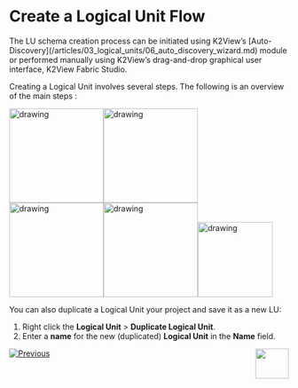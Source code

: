# Create a Logical Unit Flow 

<studio>
The LU schema creation process can be initiated using K2View’s [Auto-Discovery](/articles/03_logical_units/06_auto_discovery_wizard.md)  module or performed manually using K2View’s drag-and-drop graphical user interface, K2View Fabric Studio. 
</studio>

Creating a Logical Unit involves several steps. The following is an overview of the main steps :


[<img src="/articles/03_logical_units/images/Asset%2017ma.png" alt="drawing" width="170pxl"/>](/articles/03_logical_units/05_create_a_new_LU_object.md)[<img src="/articles/03_logical_units/images/Asset%2016ma.png" alt="drawing" width="170pxl"/>](/articles/06_LU_tables/02_create_an_LU_table.md)[<img src="/articles/03_logical_units/images/Asset%2015ma.png" alt="drawing" width="170pxl"/>](/articles/03_logical_units/08_define_root_table_and_instance_ID_LU_schema.md)[<img src="/articles/03_logical_units/images/Asset%2014ma.png" alt="drawing" width="170pxl"/>](/articles/07_table_population/03_creating_a_new_table_population.md)[<img src="/articles/03_logical_units/images/Asset%2013ma.png" alt="drawing" width="135pxl"/>](/articles/03_logical_units/12_LU_hierarchy_and_linking_table_population.md)

<studio>

You can also duplicate a Logical Unit your project and save it as a new LU:

1. Right click the **Logical Unit** > **Duplicate Logical Unit**.
1. Enter a **name** for the new (duplicated) **Logical Unit** in the **Name** field.       

</studio>

[![Previous](/articles/images/Previous.png)](/articles/03_logical_units/01_LU_overview.md)[<img align="right" width="60" height="54" src="/articles/images/Next.png">](/articles/03_logical_units/03_LU_schema_window.md)
